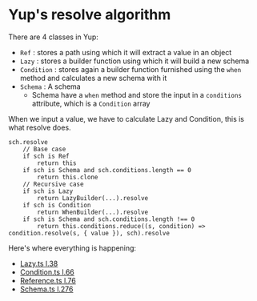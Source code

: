 ﻿# Yup's resolve algorithm

There are 4 classes in Yup:
- `Ref` : stores a path using which it will extract a value in an object
- `Lazy` : stores a builder function using which it will build a new schema
- `Condition` : stores again a builder function furnished using the `when` method and calculates a new schema with it
- `Schema` : A schema
	- Schema have a `when` method and store the input in a  `conditions` attribute, which is a `Condition` array

When we input a value, we have to calculate Lazy and Condition, this is what resolve does.

```
sch.resolve
	// Base case
	if sch is Ref
		return this
	if sch is Schema and sch.conditions.length == 0
		return this.clone
	// Recursive case
	if sch is Lazy
		return LazyBuilder(...).resolve
	if sch is Condition
		return WhenBuilder(...).resolve
	if sch is Schema and sch.conditions.length !== 0
		return this.conditions.reduce((s, condition) => condition.resolve(s, { value }), sch).resolve
```

Here's where everything is happening:
- [Lazy.ts l.38](https://github.com/jquense/yup/blob/pre-v1/src/Lazy.ts#L38)
- [Condition.ts l.66](https://github.com/jquense/yup/blob/pre-v1/src/Condition.ts#L66)
- [Reference.ts l.76](https://github.com/jquense/yup/blob/pre-v1/src/Reference.ts#L76)
- [Schema.ts l.276](https://github.com/jquense/yup/blob/pre-v1/src/schema.ts#L276)
